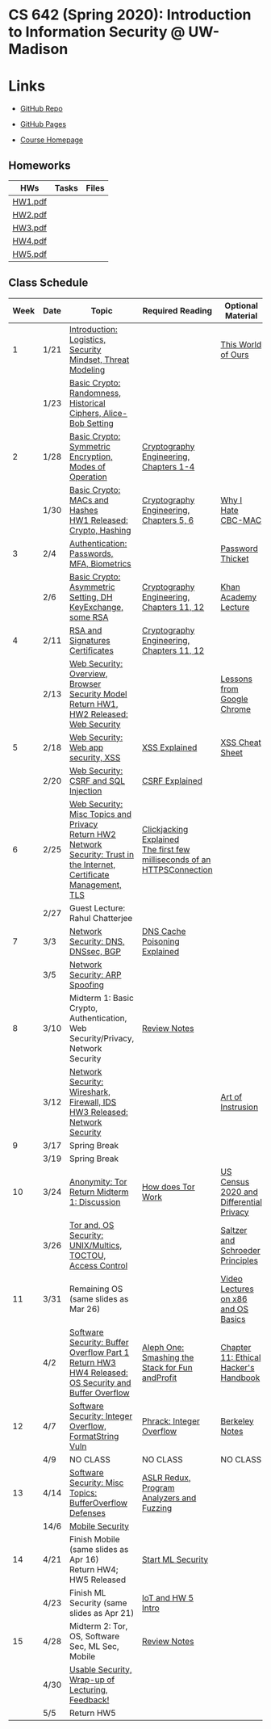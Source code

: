 # CS 642 (Spring 2020): Introduction to Information Security @ UW-Madison

# Links

- [GitHub Repo](https://github.com/ShawnZhong/CS642-Spring-2020)

- [GitHub Pages](https://shawnzhong.github.io/CS642-Spring-2020/)

- [Course Homepage](https://pages.cs.wisc.edu/~earlence/cs642sp20.html)

 
## Homeworks

| HWs | Tasks | Files | 
| --- | --- | --- | 
| [HW1.pdf](HW1/HW1.pdf) | 
| [HW2.pdf](HW2/HW2.pdf) | 
| [HW3.pdf](HW3/HW3.pdf) | 
| [HW4.pdf](HW4/HW4.pdf) | 
| [HW5.pdf](HW5/HW5.pdf) | 

## Class Schedule

| Week  | Date | Topic | Required Reading | Optional Material|
| --- | --- | --- | --- | --- |
| 1  | 1/21 | [Introduction: Logistics, Security Mindset, Threat Modeling](Slides/cs642-lecture1a-intro.pdf) | | [This World of Ours](https://www.usenix.org/system/files/1401_08-12_mickens.pdf) |
| | 1/23 | [Basic Crypto: Randomness, Historical Ciphers, Alice-Bob Setting](Slides/cs642-lecture-2a-crypto-intro-sp20.pdf) | | |
| 2  | 1/28 | [Basic Crypto: Symmetric Encryption, Modes of Operation](Slides/cs642-lecture-3a-symmetric-encrypt-sp19.pdf) | [Cryptography Engineering, Chapters 1-4](https://onlinelibrary-wiley-com.ezproxy.library.wisc.edu/doi/pdf/10.1002/9781118722367) | |
| | 1/30 | [Basic Crypto: MACs and Hashes <br> HW1 Released: Crypto, Hashing](Slides/cs642-lecture4a-MACHashStart-sp19.pdf) | [Cryptography Engineering, Chapters 5, 6](https://onlinelibrary-wiley-com.ezproxy.library.wisc.edu/doi/pdf/10.1002/9781118722367) | [Why I Hate CBC-MAC](https://blog.cryptographyengineering.com/2013/02/15/why-i-hate-cbc-mac/) |
| 3  |2/4  | [Authentication: Passwords, MFA, Biometrics](Slides/CS642-UserAuthentication.pdf) | | [Password Thicket](http://www.preibusch.de/publications/Bonneau_Preibusch__password_thicket.pdf) |
| |2/6  | [Basic Crypto: Asymmetric Setting, DH KeyExchange, some RSA](Slides/cs642-lecture5a-PKI-sp19.pdf) | [Cryptography Engineering, Chapters 11, 12](https://onlinelibrary-wiley-com.ezproxy.library.wisc.edu/doi/pdf/10.1002/9781118722367) | [Khan Academy Lecture](https://www.khanacademy.org/computing/computer-science/cryptography/modern-crypt/v/the-fundamental-theorem-of-arithmetic-1) |
| 4  | 2/11 | [RSA and Signatures](Slides/CS642-RSA_Signatures.pdf) <br> [Certificates](Slides/cs642-lecture5b-finishPKI-sp19.pdf) | [Cryptography Engineering, Chapters 11, 12](https://onlinelibrary-wiley-com.ezproxy.library.wisc.edu/doi/pdf/10.1002/9781118722367) | |
| | 2/13 | [Web Security: Overview, Browser Security Model](Slides/cs642-lecture7a-WebSecurityOverviewBrowserModel-sp19.pdf) <br> [Return HW1, HW2 Released: Web Security](Slides/cs642-lecture7a-WebSecurityOverviewBrowserModel-sp19.pdf)| | [Lessons from Google Chrome](http://www.adambarth.com/papers/2009/reis-barth-pizano.pdf) |
| 5  | 2/18 | [Web Security: Web app security, XSS](Slides/cs642-lecture7b-WebAppSec-XSS-sp19.pdf) | [XSS Explained](http://pages.cs.wisc.edu/~rist/642-fall-2014/CSS.pdf) | [XSS Cheat Sheet](https://owasp.org/www-community/xss-filter-evasion-cheatsheet) |
| | 2/20 | [Web Security: CSRF and SQL Injection](Slides/cs642-lecture7b-WebAppSec-XSS-sp19.pdf) | [CSRF Explained](https://owasp.org/www-community/attacks/csrf) | |
| 6  | 2/25 | [Web Security: Misc Topics and Privacy](Slides/cs642-lecture7c-WebPrivacy-sp20.pdf) <br> [Return HW2](Slides/cs642-lecture7c-WebPrivacy-sp20.pdf) <br> [Network Security: Trust in the Internet, Certificate Management, TLS](Slides/CS642-NetworkSecurity-Certificates.pdf) | [Clickjacking Explained](http://index-of.co.uk/Clickjacking/ijais12-450793.pdf) <br> [The first few milliseconds of an HTTPSConnection](http://www.moserware.com/2009/06/first-few-milliseconds-of-https.html)| |
| | 2/27 | Guest Lecture: Rahul  Chatterjee| | |
| 7  |3/3  | [Network Security: DNS, DNSsec, BGP](Slides/CS642_NetworkSecurity_DNSBGP.pdf) | [DNS Cache Poisoning Explained](http://unixwiz.net/techtips/iguide-kaminsky-dns-vuln.html) | |
| |3/5  | [Network Security: ARP Spoofing](Slides/CS642-NetworkSec-IPARPSpoof.pdf) | | |
| 8  | 3/10 | Midterm 1: Basic Crypto, Authentication, Web Security/Privacy,  Network Security| [Review Notes](Slides/cs642_wi20_midterm1_review.pdf) | |
| | 3/12 | [Network Security: Wireshark, Firewall, IDS](Slides/CS642_NetworkSec_WiFiFirewallIDS.pdf) <br> [HW3 Released: Network Security](Slides/CS642_NetworkSec_WiFiFirewallIDS.pdf) | | [Art of Instrusion](https://repo.zenk-security.com/Magazine%20E-book/Kevin_Mitnick_-_The_Art_of_Intrusion.pdf) |
| 9  | 3/17 | Spring Break| | |
| | 3/19 | Spring Break| | |
| 10 | 3/24 | [Anonymity: Tor](Slides/CS642_Anonymity.pdf) <br> [Return Midterm 1: Discussion](Slides/CS642_Anonymity.pdf) | [How does Tor Work](https://robertheaton.com/2019/04/06/how-does-tor-work/) | [US Census 2020 and Differential Privacy](https://www.sciencemag.org/news/2019/01/can-set-equations-keep-us-census-data-private) |
| | 3/26 | [Tor and, OS Security: UNIX/Multics, TOCTOU, Access Control](Slides/CS642-OSSec.pdf) | | [Saltzer and Schroeder Principles](https://adam.shostack.org/blog/the-security-principles-of-saltzer-and-schroeder/) |
| 11 | 3/31 | Remaining OS (same slides  as Mar 26) | | [Video Lectures on x86 and OS Basics](https://www.youtube.com/watch?v%3DMODo6C62oCc%26list%3DPLXWSQNiNZS9RChAFurt2MtDkRhE43TCVw) |
| | 4/2  | [Software Security: Buffer Overflow Part 1](Slides/CS642_SoftwareSecurity_StackSmash.pdf) <br> [Return HW3](Slides/CS642_SoftwareSecurity_StackSmash.pdf) <br> [HW4 Released: OS Security and Buffer Overflow](Slides/CS642_SoftwareSecurity_StackSmash.pdf) | [Aleph One: Smashing the Stack for Fun andProfit](http://www-inst.eecs.berkeley.edu/~cs161/fa08/papers/stack_smashing.pdf) | [Chapter 11: Ethical Hacker's Handbook](http://pages.cs.wisc.edu/~swift/classes/cs642-sp19/wiki/uploads/Main/ReadingList/gray-hat-hacking.pdf) |
| 12 | 4/7  | [Software Security: Integer Overflow, FormatString Vuln](Slides/cs642-FormatStringIntOverflow.pdf) | [Phrack: Integer Overflow](http://phrack.org/issues/60/10.html) | [Berkeley Notes](http://www-inst.eecs.berkeley.edu/~cs161/fa05/Notes/implflaws.pdf) |
| | 4/9  | NO CLASS | NO CLASS | NO CLASS |
| 13 | 4/14 | [Software Security: Misc Topics: BufferOverflow Defenses](Slides/cs642-lecture8c-BufferOverflowDefenses-sp20.pdf) | [ASLR Redux, Program Analyzers and Fuzzing](Slides/CS642_SoftwareSecurity_FuzzingPgmAnalysis.pdf) | |
| | 14/6 | [Mobile Security](Slides/cs642-MobileSecurity-sp20.pdf) | | |
| 14 | 4/21 | Finish Mobile (same slides as Apr 16)  <br> Return HW4; HW5  Released | [Start ML Security](Slides/CS642-ML_Security.pdf) | |
| | 4/23 | Finish ML Security (same  slides as Apr 21)| [IoT and HW 5 Intro](Slides/CS642-IoTLab.pdf) | |
| 15 | 4/28 | Midterm 2: Tor, OS,  Software Sec, ML Sec, Mobile| [Review Notes](Slides/m2-study.pdf) | |
| | 4/30 | [Usable Security, Wrap-up of Lecturing, Feedback!](Slides/cs642-UsableSec-sp20.pdf) | | |
| | 5/5  | Return HW5  | | |

